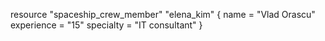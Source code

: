resource "spaceship_crew_member" "elena_kim" {
  name        = "Vlad Orascu"
  experience  = "15"
  specialty   = "IT consultant"
}